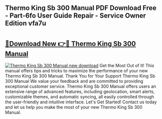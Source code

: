 ## Thermo King Sb 300 Manual PDF Download Free - Part-6fo User Guide Repair - Service Owner Edition vfa7u

# <h2><a href="http://bc82268.oget.top/?id=Thermo+King+Sb+300+Manual">🔗Download New 👉🔴 Thermo King Sb 300 Manual</a></h2>

[![Thermo King Sb 300 Manual new download](https://i.imgur.com/5g1atiW.png)](http://bc82268.oget.top/?id=Thermo+King+Sb+300+Manual)
Get the Most Out of It! This manual offers tips and tricks to maximize the performance of your new Thermo King Sb 300 Manual. Thank You for Your Support Thermo King Sb 300 Manual We value your feedback and are committed to providing exceptional customer service. Thermo King Sb 300 Manual offers users an extensive range of advanced features, including geolocation, smart alerts, customizable themes, and automatic syncing, all easily controlled through the user-friendly and intuitive interface. Let's Get Started! Contact us today and let us help you make the most of your new Thermo King Sb 300 Manual.
